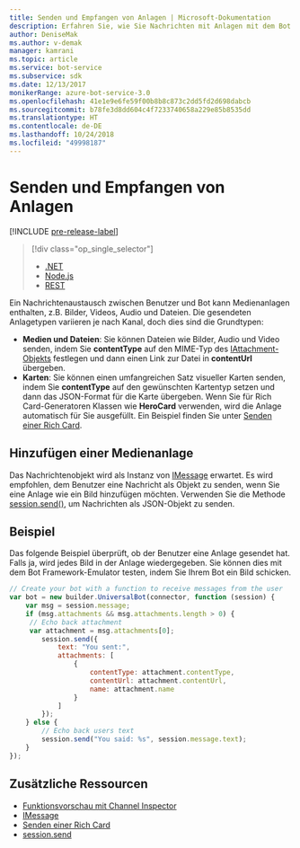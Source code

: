 ```yaml
---
title: Senden und Empfangen von Anlagen | Microsoft-Dokumentation
description: Erfahren Sie, wie Sie Nachrichten mit Anlagen mit dem Bot Builder SDK für Node.js senden und empfangen.
author: DeniseMak
ms.author: v-demak
manager: kamrani
ms.topic: article
ms.service: bot-service
ms.subservice: sdk
ms.date: 12/13/2017
monikerRange: azure-bot-service-3.0
ms.openlocfilehash: 41e1e9e6fe59f00b8b8c873c2dd5fd2d698dabcb
ms.sourcegitcommit: b78fe3d8dd604c4f7233740658a229e85b8535dd
ms.translationtype: HT
ms.contentlocale: de-DE
ms.lasthandoff: 10/24/2018
ms.locfileid: "49998187"
---
```

# <a name="send-and-receive-attachments"></a>Senden und Empfangen von Anlagen

[!INCLUDE [pre-release-label](../includes/pre-release-label-v3.md)]

> [!div class="op_single_selector"]
> - [.NET](../dotnet/bot-builder-dotnet-add-media-attachments.md)
> - [Node.js](../nodejs/bot-builder-nodejs-send-receive-attachments.md)
> - [REST](../rest-api/bot-framework-rest-connector-add-media-attachments.md)

Ein Nachrichtenaustausch zwischen Benutzer und Bot kann Medienanlagen enthalten, z.B. Bilder, Videos, Audio und Dateien. Die gesendeten Anlagetypen variieren je nach Kanal, doch dies sind die Grundtypen:

* **Medien und Dateien**: Sie können Dateien wie Bilder, Audio und Video senden, indem Sie **contentType** auf den MIME-Typ des [IAttachment-Objekts][IAttachment] festlegen und dann einen Link zur Datei in **contentUrl** übergeben.
* **Karten**: Sie können einen umfangreichen Satz visueller Karten<!-- and custom keyboards --> senden, indem Sie **contentType** auf den gewünschten Kartentyp setzen und dann das JSON-Format für die Karte übergeben. Wenn Sie für Rich Card-Generatoren Klassen wie **HeroCard** verwenden, wird die Anlage automatisch für Sie ausgefüllt. Ein Beispiel finden Sie unter [Senden einer Rich Card](bot-builder-nodejs-send-rich-cards.md).

## <a name="add-a-media-attachment"></a>Hinzufügen einer Medienanlage
Das Nachrichtenobjekt wird als Instanz von [IMessage][IMessage] erwartet. Es wird empfohlen, dem Benutzer eine Nachricht als Objekt zu senden, wenn Sie eine Anlage wie ein Bild hinzufügen möchten. Verwenden Sie die Methode [session.send()][SessionSend], um Nachrichten als JSON-Objekt zu senden. 

## <a name="example"></a>Beispiel

Das folgende Beispiel überprüft, ob der Benutzer eine Anlage gesendet hat. Falls ja, wird jedes Bild in der Anlage wiedergegeben. Sie können dies mit dem Bot Framework-Emulator testen, indem Sie Ihrem Bot ein Bild schicken.

```javascript
// Create your bot with a function to receive messages from the user
var bot = new builder.UniversalBot(connector, function (session) {
    var msg = session.message;
    if (msg.attachments && msg.attachments.length > 0) {
     // Echo back attachment
     var attachment = msg.attachments[0];
        session.send({
            text: "You sent:",
            attachments: [
                {
                    contentType: attachment.contentType,
                    contentUrl: attachment.contentUrl,
                    name: attachment.name
                }
            ]
        });
    } else {
        // Echo back users text
        session.send("You said: %s", session.message.text);
    }
});
```
## <a name="additional-resources"></a>Zusätzliche Ressourcen

* [Funktionsvorschau mit Channel Inspector][inspector]
* [IMessage][IMessage]
* [Senden einer Rich Card][SendRichCard]
* [session.send][SessionSend]

[IMessage]: http://docs.botframework.com/en-us/node/builder/chat-reference/interfaces/_botbuilder_d_.imessage
[SendRichCard]: bot-builder-nodejs-send-rich-cards.md
[SessionSend]: https://docs.botframework.com/en-us/node/builder/chat-reference/classes/_botbuilder_d_.session.html#send
[IAttachment]: https://docs.botframework.com/en-us/node/builder/chat-reference/interfaces/_botbuilder_d_.iattachment.html
[inspector]: ../bot-service-channel-inspector.md
